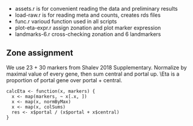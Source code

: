 
- assets.r is for convenient reading the data and preliminary results
- load-raw.r is for reading meta and counts, creates rds files
- func.r varioud function used in all scripts
- plot-eta-expr.r assign zonation and plot marker expression
- landmarks-6.r cross-checking zonation and 6 landmarkers

## Zone assignment

We use 23 + 30 markers from Shalev 2018 Supplementary.
Normalize by maximal value of every gene, then sum central and portal up.
\Eta is a proportion of portal gene over portal + central.
```
calcEta <- function(x, markers) {
  x <- map(markers, ~ x[.x, ])
  x <- map(x, normByMax)
  x <- map(x, colSums)
  res <- x$portal / (x$portal + x$central)
}
```
